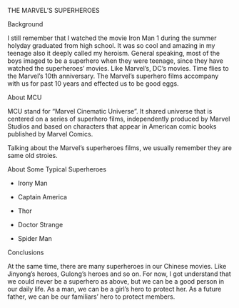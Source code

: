 THE MARVEL’S SUPERHEROES

Background

I still remember that I watched the movie Iron Man 1 during the summer holyday graduated from high school. It was so cool and amazing in my teenage also it deeply called my heroism.
General speaking, most of the boys imaged to be a superhero when they were teenage, since they have watched the superheroes’ movies. Like Marvel’s, DC’s movies.
Time flies to the Marvel’s 10th anniversary. The Marvel’s superhero films accompany with us for past 10 years and effected us to be good eggs. 

About MCU

MCU stand for “Marvel Cinematic Universe”. It shared universe that is centered on a series of superhero films, independently produced by Marvel Studios and based on characters that appear in American comic books published by Marvel Comics.

Talking about the Marvel’s superheroes films, we usually remember they are same old stroies. 


About Some Typical Superheroes

-	Irony Man
  
-	Captain America 

-	Thor

-	Doctor Strange

-	Spider Man


Conclusions

At the same time, there are many superheroes in our Chinese movies. Like Jinyong’s heroes, Gulong’s heroes and so on.
For now, I got understand that we could never be a superhero as above, but we can be a good person in our daily life. As a man, we can be a girl’s hero to protect her. As a future father, we can be our familiars’ hero to protect members.

